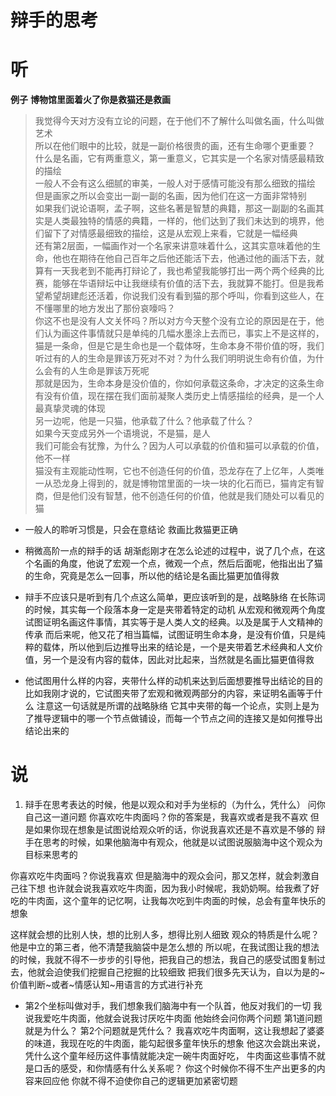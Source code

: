 # 辩手的思考

# 听
**例子**
**博物馆里面着火了你是救猫还是救画**
> 我觉得今天对方没有立论的问题，在于他们不了解什么叫做名画，什么叫做艺术  
> 所以在他们眼中的比较，就是一副价格很贵的画，还有生命哪个更重要？  
> 什么是名画，它有两重意义，第一重意义，它其实是一个名家对情感最精致的描绘  
> 一般人不会有这么细腻的审美，一般人对于感情可能没有那么细致的描绘  
> 但是画家之所以会变出一副一副的名画，因为他们在这一方面非常特别  
> 如果我们说论语啊，孟子啊，这些名著是智慧的典籍，那这一副副的名画其实是人类最独特的情感的典籍，一样的，他们达到了我们未达到的境界，他们留下了对情感最细致的描绘，这是从宏观上来看，它就是一幅经典  
> 还有第2层面，一幅画作对一个名家来讲意味着什么，这其实意味着他的生命，他也在期待在他自己百年之后他还能活下去，他通过他的画活下去，就算有一天我老到不能再打辩论了，我也希望我能够打出一两个两个经典的比赛，能够在华语辩坛中让我继续有价值的活下去，我就算不能打。但是我希望希望胡建彪还活着，你说我们没有看到猫的那个呼叫，你看到这些人，在不懂哪里的地方发出了那份哀嚎吗？  
> 你这不也是没有人文关怀吗？所以对方今天整个没有立论的原因是在于，他们认为画这件事情就只是单纯的几幅水墨涂上去而已，事实上不是这样的，猫是一条命，但是它是生命也是一个载体呀，生命本身不带价值的呀，我们听过有的人的生命是罪该万死对不对？为什么我们明明说生命有价值，为什么会有的人生命是罪该万死呢  
> 那就是因为，生命本身是没价值的，你如何承载这条命，才决定的这条生命有没有价值，现在摆在我们面前凝聚人类历史上情感描绘的经典，是一个人最真挚灵魂的体现  
> 另一边呢，他是一只猫，他承载了什么？他承载了什么？  
> 如果今天变成另外一个语境说，不是猫，是人  
> 我们可能会有犹豫，为什么？因为人可以承载的价值和猫可以承载的价值，他不一样  
> 猫没有主观能动性啊，它也不创造任何的价值，恐龙存在了上亿年，人类唯一从恐龙身上得到的，就是博物馆里面的一块一块的化石而已，猫肯定有智商，但是他们没有智慧，他不创造任何的价值，他就是我们随处可以看见的猫  

* 一般人的聆听习惯是，只会在意结论
救画比救猫更正确
* 稍微高阶一点的辩手的话
胡渐彪刚才在怎么论述的过程中，说了几个点，在这个名画的角度，他说了宏观一个点，微观一个点，然后后面呢，他指出出了猫的生命，究竟是怎么一回事，所以他的结论是名画比猫更加值得救
* 辩手不应该只是听到有几个点这么简单，更应该听到的是，战略脉络
在长陈词的时候，其实每一个段落本身一定是夹带着特定的动机
从宏观和微观两个角度试图证明名画这件事情，其实等于是人类人文的经典。以及是属于人文精神的传承
而后来呢，他又花了相当篇幅，试图证明生命本身，是没有价值，只是纯粹的载体，所以他到后边推导出来的结论是，一个是夹带着艺术经典和人文价值，另一个是没有内容的载体，因此对比起来，当然就是名画比猫更值得救

* 他试图用什么样的内容，夹带什么样的动机来达到后面想要推导出结论的目的
比如我刚才说的，它试图夹带了宏观和微观两部分的内容，来证明名画等于什么
注意这一句话就是所谓的战略脉络
它其中夹带的每一个论点，实则上是为了推导逻辑中的哪一个节点做铺设，而每一个节点之间的连接又是如何推导出结论出来的

# 说
1. 辩手在思考表达的时候，他是以观众和对手为坐标的（为什么，凭什么）
问你自己这一道问题
你喜欢吃牛肉面吗？你的答案是，我喜欢或者是我不喜欢
但是如果你现在想象是试图说给观众听的话，你说我喜欢还是不喜欢是不够的
辩手在思考的时候，如果他脑海中有观众，他就是以试图说服脑海中这个观众为目标来思考的

你喜欢吃牛肉面吗？你说我喜欢
但是脑海中的观众会问，那又怎样，就会刺激自己往下想
也许就会说我喜欢吃牛肉面，因为我小时候呢，我奶奶啊。给我煮了好吃的牛肉面，这个童年的记忆啊，让我每次吃到牛肉面的时候，总会有童年快乐的想象

这样就会想的比别人快，想的比别人多，想得比别人细致
观众的特质是什么呢？他是中立的第三者，他不清楚我脑袋中是怎么想的
所以呢，在我试图让我的想法的时候，我就不得不一步步的引导他，把我自己的想法，我自己的感受试图复制过去，他就会迫使我们挖掘自己挖掘的比较细致
把我们很多先天认为，自以为是的~价值判断~或者~情感认知~用语言的方式进行补充
* 第2个坐标叫做对手，我们想象我们脑海中有一个队首，他反对我们的一切
我说我爱吃牛肉面，他就会说我讨厌吃牛肉面
他始终会问你两个问题
第1道问题就是为什么？
第2个问题就是凭什么？
我喜欢吃牛肉面啊，这让我想起了婆婆的味道，我现在吃的牛肉面，能勾起很多童年快乐的想象
他这次会跳出来说，凭什么这个童年经历这件事情就能决定一碗牛肉面好吃，
牛肉面这些事情不就是口舌的感受，和你情感有什么关系呢？
你这个时候你不得不生产出更多的内容来回应他
你就不得不迫使你自己的逻辑更加紧密切题
